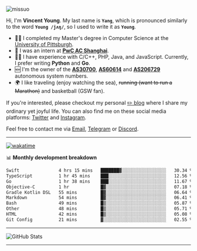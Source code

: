 <p align="left"> <img src="https://komarev.com/ghpvc/?username=missuo&label=Profile%20views&color=0e75b6&style=flat" alt="missuo" /> </p>

Hi, I'm **Vincent Young**. My last name is **`Yang`**, which is pronounced similarly to the word **`Young /jʌŋ/`**, so I used to write it as **`Young`**.

- 👨‍🎓 I completed my Master's degree in Computer Science at the [University of Pittsburgh](https://www.pitt.edu).
- 💼 I was an intern at **[PwC AC Shanghai](https://www.linkedin.com/company/pwc-ac-shanghai/)**.
- 👨‍💻 I have experience with C/C++, PHP, Java, and JavaScript. Currently, I prefer writing **Python** and **Go**.
- 🆕 I'm the owner of the **[AS30700](https://bgp.tools/as/30700)**, **[AS60614](https://bgp.tools/as/60614)** and **[AS206729](https://bgp.tools/as/206729)** autonomous system numbers.
- 🌍 I like traveling (enjoy watching the sea), ~~running (want to run a Marathon)~~ and basketball (GSW fan).

If you're interested, please checkout my personal [✏️ blog](https://missuo.me/) where I share my ordinary yet joyful life. You can also find me on these social media platforms: [Twitter](https://twitter.com/m1ssuo) and [Instagram](https://www.instagram.com/missuo.me).

Feel free to contact me via <a href="mailto:me@owo.nz">Email</a>, [Telegram](https://t.me/missuo) or [Discord](https://discordapp.com/users/missuo#7448).

-------

[![wakatime](https://wakatime.com/badge/user/c13cd961-40ca-417a-afb6-1f9ea8ac295c.svg)](https://wakatime.com/@missuo)

📊 **Monthly development breakdown**
<!--START_SECTION:waka-->

```txt
Swift               4 hrs 15 mins   ███████▓░░░░░░░░░░░░░░░░░   30.34 %
TypeScript          1 hr 45 mins    ███░░░░░░░░░░░░░░░░░░░░░░   12.56 %
Go                  1 hr 38 mins    ███░░░░░░░░░░░░░░░░░░░░░░   11.67 %
Objective-C         1 hr            █▓░░░░░░░░░░░░░░░░░░░░░░░   07.18 %
Gradle Kotlin DSL   55 mins         █▓░░░░░░░░░░░░░░░░░░░░░░░   06.64 %
Markdown            54 mins         █▓░░░░░░░░░░░░░░░░░░░░░░░   06.41 %
Bash                49 mins         █▒░░░░░░░░░░░░░░░░░░░░░░░   05.87 %
Other               48 mins         █▒░░░░░░░░░░░░░░░░░░░░░░░   05.71 %
HTML                42 mins         █▒░░░░░░░░░░░░░░░░░░░░░░░   05.08 %
Git Config          21 mins         ▓░░░░░░░░░░░░░░░░░░░░░░░░   02.55 %
```

<!--END_SECTION:waka-->

-------

![GitHub Stats](https://github-readme-stats-opal-alpha-76.vercel.app/api?username=missuo&show_icons=true&theme=transparent)

-------

